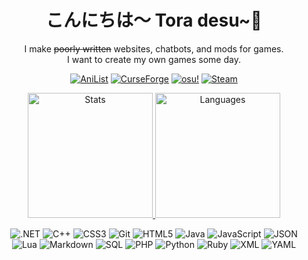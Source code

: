 <h1 align="center">こんにちは〜 Tora desu~🐯</h1>
<p align="center">I make <strike>poorly written</strike> websites, chatbots, and mods for games.<br />I want to create my own games some day.</p>

<p align="center">
  <!--a href=""><img alt="Discord" src="https://img.shields.io/badge/Discord-%235865F2?style=for-the-badge"></a-->
  <!--a href=""><img alt="Facebook" src="https://img.shields.io/badge/Facebook-%230866FF?style=for-the-badge"></a-->
  <!--a href=""><img alt="X(Twitter)" src="https://img.shields.io/badge/X(Twitter)-%23000000?style=for-the-badge"></a-->
  <!--a href=""><img alt="YouTube" src="https://img.shields.io/badge/YouTube-%23FF0000?style=for-the-badge"></a-->
  <!--a href=""><img alt="Twitch" src="https://img.shields.io/badge/Twitch-%239146FF?style=for-the-badge"></a-->
  <a href="https://anilist.co/user/Toranaado/"><img alt="AniList" src="https://img.shields.io/badge/AniList-%2302A9FF?style=for-the-badge"></a>
  <a href="https://www.curseforge.com/members/tehseph"><img alt="CurseForge" src="https://img.shields.io/badge/CurseForge-%23F16436?style=for-the-badge"></a>
  <!--a href=""><img alt="Modrinth" src="https://img.shields.io/badge/Modrinth-%2300AF5C?style=for-the-badge"></a-->
  <!--a href=""><img alt="Nexus" src="https://img.shields.io/badge/Nexus-%23E6832B?style=for-the-badge"></a-->
  <a href="https://osu.ppy.sh/users/1482744"><img alt="osu!" src="https://img.shields.io/badge/osu!-%23FF66AA?style=for-the-badge"></a>
  <a href="https://steamcommunity.com/id/tehseph/"><img alt="Steam" src="https://img.shields.io/badge/Steam-%23000000?style=for-the-badge"></a>
  <!--a href=""><img alt="Patreon" src="https://img.shields.io/badge/Patreon-%23000000?style=for-the-badge"></a-->
  <!--a href=""><img alt="PayPal" src="https://img.shields.io/badge/PayPal-%23003087?style=for-the-badge"></a-->
  <!--a href=""><img alt="Ko-fi" src="https://img.shields.io/badge/Ko--fi-%23FF5E5B?style=for-the-badge"></a-->
</p>

<p align="center">
  <a href="https://github.com/anuraghazra/github-readme-stats">
    <picture>
      <source media="(prefers-color-scheme: dark)" srcset="https://github-readme-stats.vercel.app/api?username=TehSeph&theme=github_dark&include_all_commits=true&show_icons=true&rank_icon=github" />
      <source media="(prefers-color-scheme: light)" srcset="https://github-readme-stats.vercel.app/api?username=TehSeph&include_all_commits=true&show_icons=true&rank_icon=github" />
      <img alt="Stats" src="https://github-readme-stats.vercel.app/api?username=TehSeph" height=200 />
    </picture>
  </a>
  <a href="https://github.com/anuraghazra/github-readme-stats">
    <picture>
      <source media="(prefers-color-scheme: dark)" srcset="https://github-readme-stats.vercel.app/api/top-langs?username=TehSeph&theme=github_dark&layout=compact&show_icons=true" />
      <source media="(prefers-color-scheme: light)" srcset="https://github-readme-stats.vercel.app/api/top-langs?username=TehSeph&layout=compact&show_icons=true" />
      <img alt="Languages" src="https://github-readme-stats.vercel.app/api/top-langs?username=TehSeph" height=200 />
    </picture>
  </a>
</p>

<p align="center">
  <img alt=".NET" src="https://img.shields.io/badge/.NET-%23512BD4?style=for-the-badge">
  <img alt="C++" src="https://img.shields.io/badge/C%2B%2B-%2300599C?style=for-the-badge">
  <img alt="CSS3" src="https://img.shields.io/badge/CSS3-%231572B6?style=for-the-badge">
  <img alt="Git" src="https://img.shields.io/badge/Git-%23F05032?style=for-the-badge">
  <img alt="HTML5" src="https://img.shields.io/badge/HTML5-%23E34F26?style=for-the-badge">
  <img alt="Java" src="https://img.shields.io/badge/Java-%230769AD?style=for-the-badge">
  <img alt="JavaScript" src="https://img.shields.io/badge/JavaScript-%23F7DF1E?style=for-the-badge">
  <img alt="JSON" src="https://img.shields.io/badge/JSON-%23000000?style=for-the-badge">
  <br />
  <img alt="Lua" src="https://img.shields.io/badge/Lua-%232C2D72?style=for-the-badge">
  <img alt="Markdown" src="https://img.shields.io/badge/Markdown-%23000000?style=for-the-badge"><!-- lol, irony -->
  <img alt="SQL" src="https://img.shields.io/badge/SQL-%234479A1?style=for-the-badge">
  <img alt="PHP" src="https://img.shields.io/badge/PHP-%23777BB4?style=for-the-badge">
  <img alt="Python" src="https://img.shields.io/badge/Python-%233776AB?style=for-the-badge">
  <img alt="Ruby" src="https://img.shields.io/badge/Ruby-%23CC342D?style=for-the-badge">
  <img alt="XML" src="https://img.shields.io/badge/XML-%23005FAD?style=for-the-badge">
  <img alt="YAML" src="https://img.shields.io/badge/YAML-%23CB171E?style=for-the-badge">
</p>
